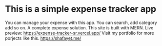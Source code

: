 # This is a simple expense tracker app

You can manage your expense with this app. You can search, add category add so on. A complete expense solution.
This site is built with MERN.
Live preview: https://expense-tracker-sr.vercel.app/
Visit my portfolio for more porjects like this.
https://shafayet.me/
